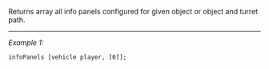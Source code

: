 Returns array all info panels configured for given object or object and turret path.


---
*Example 1:*
```sqf
infoPanels [vehicle player, [0]];
```